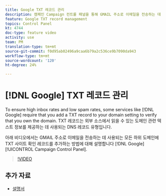 ```yaml
---
title: Google TXT 레코드 관리
description: 캠페인 Campaign 컨트롤 패널을 통해 GMAIL 주소로 이메일을 전송하는 데 사용되는 모든 하위 도메인에 Google TXT 사이트 확인 레코드를 추가할 수 있습니다.
feature: Google TXT record management
topics: Control Panel
kt: 4744
doc-type: feature video
activity: use
team: PM
translation-type: tm+mt
source-git-commit: f0d95ab02496a9caa6b79a2c536ce9b7090da943
workflow-type: tm+mt
source-wordcount: '120'
ht-degree: 24%

---
```



# [!DNL Google] TXT 레코드 관리

To ensure high inbox rates and low spam rates, some services like [!DNL Google] require that you add a TXT record to your domain setting to verify that you own the domain. TXT 레코드는 외부 소스에서 읽을 수 있는 도메인 관련 텍스트 정보를 제공하는 데 사용되는 DNS 레코드 유형입니다.

아래 비디오에서는 GMAIL 주소로 이메일을 전송하는 데 사용되는 모든 하위 도메인에 TXT 사이트 확인 레코드를 추가하는 방법에 대해 설명합니다 [!DNL Google] [!UICONTROL Campaign Control Panel].

>[!VIDEO](https://video.tv.adobe.com/v/32369?quality=12)

## 추가 자료

* [설명서](https://docs.adobe.com/content/help/en/control-panel/using/subdomains-and-certificates/managing-txt-records.html)

